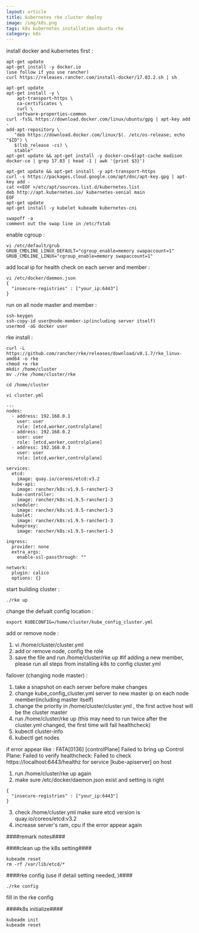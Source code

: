 ```yaml
---
layout: article
title: kubernetes rke cluster deploy
image: /img/k8s.png
tags: k8s kubernetes installation ubuntu rke
category: k8s
---
```


install docker and kubernetes first :

```
apt-get update
apt-get install -y docker.io
(use follow if you use rancher)
curl https://releases.rancher.com/install-docker/17.03.2.sh | sh

apt-get update
apt-get install -y \
    apt-transport-https \
    ca-certificates \
    curl \
    software-properties-common
curl -fsSL https://download.docker.com/linux/ubuntu/gpg | apt-key add -
add-apt-repository \
   "deb https://download.docker.com/linux/$(. /etc/os-release; echo "$ID") \
   $(lsb_release -cs) \
   stable"
apt-get update && apt-get install -y docker-ce=$(apt-cache madison docker-ce | grep 17.03 | head -1 | awk '{print $3}')

apt-get update && apt-get install -y apt-transport-https
curl -s https://packages.cloud.google.com/apt/doc/apt-key.gpg | apt-key add -
cat <<EOF >/etc/apt/sources.list.d/kubernetes.list
deb http://apt.kubernetes.io/ kubernetes-xenial main
EOF
apt-get update
apt-get install -y kubelet kubeadm kubernetes-cni
```

```
swapoff -a
comment out the swap line in /etc/fstab
```


enable cgroup :

```
vi /etc/default/grub
GRUB_CMDLINE_LINUX_DEFAULT="cgroup_enable=memory swapaccount=1"
GRUB_CMDLINE_LINUX="cgroup_enable=memory swapaccount=1"
```

add local ip for health check on each server and member :

```
vi /etc/docker/daemon.json
{
  "insecure-registries" : ["your_ip:6443"]
}
```


run on all node master and member :
```
ssh-keygen
ssh-copy-id user@node-member-ip(including server itself)
usermod -aG docker user
```

rke install :

```
curl -L https://github.com/rancher/rke/releases/download/v0.1.7/rke_linux-amd64 -o rke
chmod +x rke
mkdir /home/cluster
mv ./rke /home/cluster/rke

cd /home/cluster

vi cluster.yml

---
nodes:
  - address: 192.168.0.1
    user: user
    role: [etcd,worker,controlplane]
  - address: 192.168.0.2
    user: user
    role: [etcd,worker,controlplane]
  - address: 192.168.0.3
    user: user
    role: [etcd,worker,controlplane]

services:
  etcd:
    image: quay.io/coreos/etcd:v3.2
  kube-api:
    image: rancher/k8s:v1.9.5-rancher1-3
  kube-controller:
    image: rancher/k8s:v1.9.5-rancher1-3
  scheduler:
    image: rancher/k8s:v1.9.5-rancher1-3
  kubelet:
    image: rancher/k8s:v1.9.5-rancher1-3
  kubeproxy:
    image: rancher/k8s:v1.9.5-rancher1-3

ingress:
  provider: none
  extra_args:
    enable-ssl-passthrough: ""

network:
  plugin: calico
  options: {}
```


start building cluster :
```
./rke up
```

change the defualt config location :
```
export KUBECONFIG=/home/cluster/kube_config_cluster.yml
```

add or remove node :

1. vi /home/cluster/cluster.yml
2. add or remove node, config the role
3. save the file and run /home/cluster/rke up
#if adding a new member, please run all steps from installing k8s to config cluster.yml

failover (changing node master) :

1. take a snapshot on each server before make changes
2. change kube_config_cluster.yml server to new master ip on each node member(including master itself)
3. change the priority in /home/cluster/cluster.yml , the first active host will be the cluster master
3. run /home/cluster/rke up (this may need to run twice after the cluster.yml changed, the first time will fail healthcheck)
4. kubectl cluster-info
5. kubectl get nodes

if error appear like :
FATA[0136] [controlPlane] Failed to bring up Control Plane: Failed to verify healthcheck: Failed to check https://localhost:6443/healthz for service [kube-apiserver] on host

1. run /home/cluster/rke up again
2. make sure /etc/docker/daemon.json exist and setting is right
```
{
  "insecure-registries" : ["your_ip:6443"]
}
```
3. check /home/cluster.yml make sure etcd version is quay.io/coreos/etcd:v3.2
4. increase server's ram, cpu if the error appear again



####remark notes####

####clean up the k8s setting####
```
kubeadm reset
rm -rf /var/lib/etcd/*
```

####rke config (use if detail setting needed, )####
```
./rke config
```

fill in the rke config

####k8s initialize####
```
kubeadm init
kubeadm reset
```
